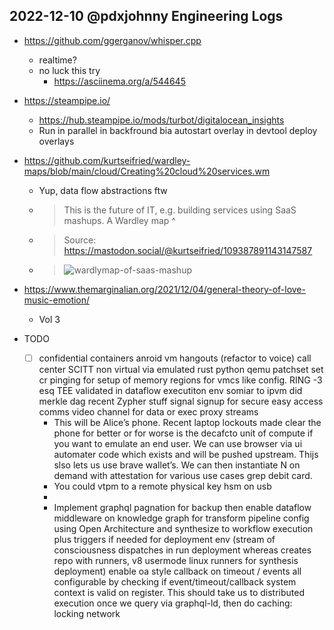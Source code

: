 ## 2022-12-10 @pdxjohnny Engineering Logs

- https://github.com/ggerganov/whisper.cpp
  - realtime?
  - no luck this try
    - https://asciinema.org/a/544645
- https://steampipe.io/
  - https://hub.steampipe.io/mods/turbot/digitalocean_insights
  - Run in parallel in backfround bia autostart overlay in devtool deploy overlays
- https://github.com/kurtseifried/wardley-maps/blob/main/cloud/Creating%20cloud%20services.wm
  - Yup, data flow abstractions ftw
  - >  This is the future of IT, e.g. building services using SaaS mashups. A Wardley map ^
  - > Source: https://mastodon.social/@kurtseifried/109387891143147587
  - > ![wardlymap-of-saas-mashup](https://files.mastodon.social/media_attachments/files/109/387/889/347/401/675/original/4d2407700ab0fc73.png)

- https://www.themarginalian.org/2021/12/04/general-theory-of-love-music-emotion/
  - Vol 3
- TODO
  - [ ] confidential containers anroid vm hangouts (refactor to voice) call center SCITT non virtual via emulated rust python qemu patchset set cr pinging for setup of memory regions for vmcs like config. RING -3 esq TEE validated in dataflow executiton env somiar to ipvm did merkle dag recent Zypher stuff signal signup for secure easy access comms video channel for data or exec proxy streams
    - This will be Alice’s phone. Recent laptop lockouts made clear the phone for better or for worse is the decafcto unit of compute if you want to emulate an end user. We can use browser via ui automater code which exists and will be pushed upstream. Thijs slso lets us use brave wallet’s. We can then instantiate N on demand with attestation for various use cases  grep debit card.
    - You could vtpm to a remote physical key hsm on usb
    - 
    - Implement graphql pagnation for backup then enable dataflow middleware on knowledge graph for transform pipeline config using Open Architecture and synthesize to workflow execution plus triggers if needed for deployment env (stream of consciousness dispatches in run deployment whereas creates repo with runners, v8 usermode linux runners for synthesis deployment) enable oa style callback on timeout / events all configurable by checking if event/timeout/callback system context is valid on register. This should take us to distributed execution once we query via graphql-ld, then do caching: locking network